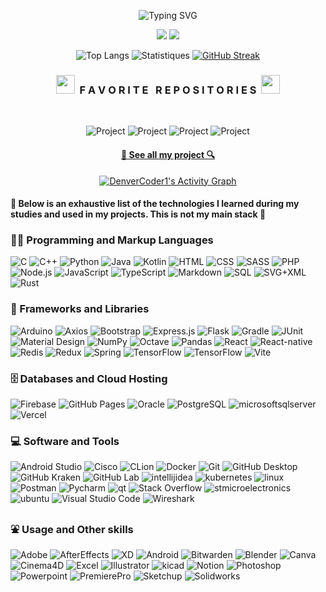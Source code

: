 <div width="100%" align="center">

![Typing SVG](https://readme-typing-svg.herokuapp.com?font=Fira+Code&weight=500&duration=1500&pause=1500&color=1DA4F7&center=true&multiline=true&random=false&width=435&height=65&lines=Hello%2C+my+name+is+Anthony+Philippe;I'm+a+student+software+developer)

<a href="https://www.linkedin.com/in/anthony--philippe/"><img src="https://img.shields.io/badge/LinkedIn-0077B5?style=for-the-badge&logo=linkedin&logoColor=white" /></a>
<a href="https://github.com/Anthony-Philippe/"><img src="https://img.shields.io/badge/github-181717?style=for-the-badge&logo=github&logoColor=white" /></a>

![Top Langs](https://github-readme-stats.vercel.app/api/top-langs/?username=Anthony-Philippe&theme=tokyonight&hide_border=true&layout=compact&bg_color=FFFFFF00)
![Statistiques](https://github-readme-stats.vercel.app/api?username=Anthony-Philippe&hide=stars&show_icons=true&include_all_commits=true&theme=tokyonight&hide_border=true&bg_color=FFFFFF00)
[![GitHub Streak](https://github-readme-streak-stats.herokuapp.com?user=Anthony-Philippe&theme=tokyonight-duo&hide_border=true&mode=weekly)](https://git.io/streak-stats)

<h3 align="center"><img src="https://slackmojis.com/emojis/59967-duck_dance/download" width="30"/>&nbsp;&nbsp;F A V O R I T E &nbsp; R E P O S I T O R I E S&nbsp;&nbsp;<img src="https://slackmojis.com/emojis/59967-duck_dance/download" width="30"/></h3>
<br>

![Project](https://github-readme-stats.vercel.app/api/pin/?username=Anthony-Philippe&repo=Digital-CV&show_icons=true&theme=tokyonight)
![Project](https://github-readme-stats.vercel.app/api/pin/?username=Anthony-Philippe&repo=MountainMinder&show_icons=true&theme=tokyonight)
![Project](https://github-readme-stats.vercel.app/api/pin/?username=Anthony-Philippe&repo=Othello-Game&show_icons=true&theme=tokyonight)
![Project](https://github-readme-stats.vercel.app/api/pin/?username=Anthony-Philippe&repo=Angular-Pokedex&show_icons=true&theme=tokyonight)

<h4>
  <a href="https://github.com/Anthony-Philippe?tab=repositories" title="Show Repositories">🔎 See all my project 🔍</a>
</h4>

<a href="https://github.com/ashutosh00710/github-readme-activity-graph"><img alt="DenverCoder1's Activity Graph" src="https://github-readme-activity-graph.vercel.app/graph/?username=Anthony-Philippe&theme=tokyo-night&bg_color=FFFFFF00&hide_border=true&custom_title=My%20last%20contributions" /></a>

</div>

<h4>🚨 Below is an exhaustive list of the technologies I learned during my studies and used in my projects. This is not my main stack 🚨</h4>
  <h3>👨‍💻 Programming and Markup Languages</h3>
  <p>
      <img alt="C" src="https://custom-icon-badges.demolab.com/badge/C-03599C.svg?logo=c-in-hexagon&logoColor=white">
      <img alt="C++" src="https://custom-icon-badges.demolab.com/badge/C++-9C033A.svg?logo=cpp2&logoColor=white">
      <img alt="Python" src="https://img.shields.io/badge/Python-14354C.svg?logo=python&logoColor=white">
      <img alt="Java" src="https://custom-icon-badges.demolab.com/badge/Java-007396.svg?logo=java&logoColor=white">
      <img alt="Kotlin" src="https://custom-icon-badges.demolab.com/badge/Kotlin-7F52FF.svg?logo=kotlin&logoColor=white">
      <img alt="HTML" src="https://img.shields.io/badge/HTML-E34F26.svg?logo=html5&logoColor=white">
      <img alt="CSS" src="https://img.shields.io/badge/CSS-1572B6.svg?logo=css3&logoColor=white">
      <img alt="SASS" src="https://img.shields.io/badge/SASS-CC6699.svg?logo=sass&logoColor=white">
      <img alt="PHP" src="https://img.shields.io/badge/PHP-777BB4.svg?logo=php&logoColor=white">
      <img alt="Node.js" src="https://img.shields.io/badge/Node.js-43853D.svg?logo=node.js&logoColor=white">
      <img alt="JavaScript" src="https://img.shields.io/badge/JavaScript-F7DF1E.svg?logo=javascript&logoColor=black">
      <img alt="TypeScript" src="https://img.shields.io/badge/TypeScript-007ACC.svg?logo=typescript&logoColor=white">
      <img alt="Markdown" src="https://img.shields.io/badge/Markdown-000000.svg?logo=markdown&logoColor=white">
      <img alt="SQL" src="https://custom-icon-badges.demolab.com/badge/SQL-025E8C.svg?logo=database&logoColor=white">
      <img alt="SVG+XML" src="https://img.shields.io/badge/SVG%2BXML-e0982c.svg?logo=svg&logoColor=white">
      <img alt="Rust" src="https://img.shields.io/badge/Rust-000000.svg?logo=rust&logoColor=white">
  </p>

  <h3>🧰 Frameworks and Libraries</h3>
  <p>
      <img alt="Arduino" src="https://img.shields.io/badge/-Arduino-00979D?logo=Arduino&logoColor=white">
      <img alt="Axios" src="https://img.shields.io/badge/-Axios-5A29E4?logo=Axios&logoColor=white">
      <img alt="Bootstrap" src="https://img.shields.io/badge/Bootstrap-7952B3.svg?logo=bootstrap&logoColor=white">
      <img alt="Express.js" src="https://img.shields.io/badge/Express.js-404d59.svg?logo=express&logoColor=white">
      <img alt="Flask" src="https://img.shields.io/badge/Flask-000000.svg?logo=flask&logoColor=white">
      <img alt="Gradle" src="https://custom-icon-badges.demolab.com/badge/Gradle-02303A.svg?logo=gradle&logoColor=white">
      <img alt="JUnit" src="https://custom-icon-badges.demolab.com/badge/JUnit-25A162.svg?logo=check-circle&logoColor=white">
      <img alt="Material Design" src="https://img.shields.io/badge/Material%20Design-0081CB.svg?logo=material-design&logoColor=white">
      <img alt="NumPy" src="https://img.shields.io/badge/Numpy-013243.svg?logo=numpy&logoColor=white">
      <img alt="Octave" src="https://img.shields.io/badge/Octave-0790C0.svg?logo=Octave&logoColor=white">
      <img alt="Pandas" src="https://img.shields.io/badge/Pandas-150458.svg?logo=pandas&logoColor=white">
      <img alt="React" src="https://img.shields.io/badge/React-20232a.svg?logo=react&logoColor=%2361DAFB">
      <img alt="React-native" src="https://img.shields.io/badge/React%20native-2C3454.svg?logo=react&logoColor=%2361DAFB">
      <img alt="Redis" src="https://img.shields.io/badge/Redis-DC382D.svg?logo=Redis&logoColor=white">
      <img alt="Redux" src="https://img.shields.io/badge/Redux-764ABC.svg?logo=Redux&logoColor=white">
      <img alt="Spring" src="https://img.shields.io/badge/Spring-6DB33F.svg?logo=spring&logoColor=white">
      <img alt="TensorFlow" src="https://img.shields.io/badge/TailwindCSS-06B6D4.svg?logo=tailwindcss&logoColor=white">
      <img alt="TensorFlow" src="https://img.shields.io/badge/TensorFlow-FF6F00.svg?logo=TensorFlow&logoColor=white">
      <img alt="Vite" src="https://img.shields.io/badge/Vite-646CFF.svg?logo=Vite&logoColor=white">
  </p>

  <h3>🗄️ Databases and Cloud Hosting</h3>
  <p>
      <img alt="Firebase" src="https://img.shields.io/badge/Firebase-FFCA28.svg?logo=firebase&logoColor=black">
      <img alt="GitHub Pages" src="https://img.shields.io/badge/GitHub%20Pages-327FC7.svg?logo=github&logoColor=white">
      <img alt="Oracle" src ="https://img.shields.io/badge/Oracle-F00000.svg?logo=oracle&logoColor=white">
      <img alt="PostgreSQL" src ="https://img.shields.io/badge/PostgreSQL-316192.svg?logo=postgresql&logoColor=white">
      <img alt="microsoftsqlserver" src="https://img.shields.io/badge/SQL%20Server-CC2927.svg?logo=microsoftsqlserver&logoColor=white">
      <img alt="Vercel" src="https://img.shields.io/badge/Vercel-000000.svg?logo=vercel&logoColor=white">
  </p>

  <h3>💻 Software and Tools</h3>
  <p>
      <img alt="Android Studio" src="https://img.shields.io/badge/Android%20Studio-008678.svg?logo=android-studio&logoColor=white">
      <img alt="Cisco" src="https://img.shields.io/badge/-Cisco-1BA0D7?logo=Cisco&logoColor=white">
      <img alt="CLion" src="https://img.shields.io/badge/CLion-000000.svg?logo=CLion&logoColor=white">
      <img alt="Docker" src="https://img.shields.io/badge/Docker-2496ED.svg?logo=Docker&logoColor=white">
      <img alt="Git" src="https://img.shields.io/badge/Git-F05033.svg?logo=git&logoColor=white">
      <img alt="GitHub Desktop" src="https://img.shields.io/badge/GitHub%20Desktop-8034A9.svg?logo=github&logoColor=white">
      <img alt="GitHub Kraken" src="https://img.shields.io/badge/GitHub%20Kraken-179287.svg?logo=gitkraken&logoColor=white">
      <img alt="GitHub Lab" src="https://img.shields.io/badge/GitHub%20Lab-FC6D26.svg?logo=gitlab&logoColor=white">
      <img alt="intellijidea" src="https://img.shields.io/badge/intellij%20Idea-000000.svg?logo=intellijidea&logoColor=white">
      <img alt="kubernetes" src="https://img.shields.io/badge/Kubernetes-326CE5.svg?logo=kubernetes&logoColor=white">
      <img alt="linux" src="https://img.shields.io/badge/Linux-FCC624?logo=linux&logoColor=black">
      <img alt="Postman" src="https://img.shields.io/badge/Postman-FF6C37?logo=postman&logoColor=white">
      <img alt="Pycharm" src="https://img.shields.io/badge/Pycharm-000000?logo=pycharm&logoColor=white">
      <img alt="qt" src="https://img.shields.io/badge/Qt-41CD52.svg?logo=qt&logoColor=white">
      <img alt="Stack Overflow" src="https://img.shields.io/badge/-Stack%20Overflow-FE7A16?logo=stack-overflow&logoColor=white">
      <img alt="stmicroelectronics" src="https://img.shields.io/badge/-STM32-03234B?logo=stmicroelectronics&logoColor=white">
      <img alt="ubuntu" src="https://img.shields.io/badge/Ubuntu-E95420.svg?logo=ubuntu&logoColor=white">
      <img alt="Visual Studio Code" src="https://img.shields.io/badge/Visual%20Studio%20Code-0078d7.svg?logo=visual-studio-code&logoColor=white">
      <img alt="Wireshark" src="https://img.shields.io/badge/Wireshark-1679A7.svg?logo=Wireshark&logoColor=white">
  </p>

  <h3>⛲ Usage and Other skills</h3>
  <p>
      <img alt="Adobe" src="https://img.shields.io/badge/Adobe-FF0000.svg?logo=adobe&logoColor=white">
      <img alt="AfterEffects" src="https://img.shields.io/badge/AfterEffects-9999FF.svg?logo=adobeaftereffects&logoColor=white">
      <img alt="XD" src="https://img.shields.io/badge/Adobe%20XD-FF61F6.svg?logo=adobexd&logoColor=white">
      <img alt="Android" src="https://img.shields.io/badge/Android-3DDC84?logo=android&logoColor=white">
      <img alt="Bitwarden" src="https://img.shields.io/badge/Bitwarden-175DDC?logo=bitwarden&logoColor=white">
      <img alt="Blender" src="https://img.shields.io/badge/Blender-E87D0D.svg?logo=Blender&logoColor=white">
      <img alt="Canva" src="https://img.shields.io/badge/Canva-00C4CC?logo=Canva&logoColor=white">
      <img alt="Cinema4D" src="https://img.shields.io/badge/Cinema4D-011A6A?logo=Cinema4D&logoColor=white">
      <img alt="Excel" src="https://img.shields.io/badge/Excel-217346?logo=microsoftexcel&logoColor=white">
      <img alt="Illustrator" src="https://img.shields.io/badge/Illustrator-FF9A00.svg?logo=adobeIllustrator&logoColor=white">
      <img alt="kicad" src="https://img.shields.io/badge/KiCad-314CB0?logo=kicad&logoColor=white">
      <img alt="Notion" src="https://img.shields.io/badge/Notion-010101.svg?logo=notion&logoColor=white">
      <img alt="Photoshop" src="https://img.shields.io/badge/Photoshop-31A8FF.svg?logo=adobePhotoshop&logoColor=white">
      <img alt="Powerpoint" src="https://img.shields.io/badge/Powerpoint-B7472A.svg?logo=microsoftpowerpoint&logoColor=white">
      <img alt="PremierePro" src="https://img.shields.io/badge/PremierePro-9999FF.svg?logo=adobepremierepro&logoColor=white">
      <img alt="Sketchup" src="https://img.shields.io/badge/Sketchup-005F9E.svg?logo=Sketchup&logoColor=white">
      <img alt="Solidworks" src="https://img.shields.io/badge/Solidworks-005386.svg?logo=dassaultsystemes&logoColor=white">
  </p>
